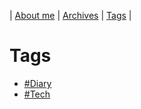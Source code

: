 | [About me](https://franknyro.github.io/blog/) | [Archives](https://franknyro.github.io/blog/archives) | [Tags](https://franknyro.github.io/blog/tags) | 

# Tags
- [#Diary](https://franknyro.github.io/blog/tags/diary)
- [#Tech](https://franknyro.github.io/blog/tags/tech)
